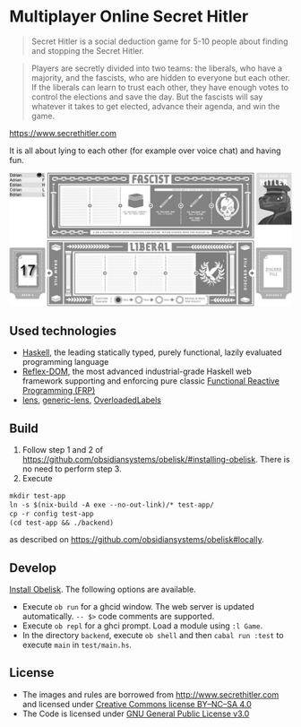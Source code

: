 # Multiplayer Online Secret Hitler

> Secret Hitler is a social deduction game for 5-10 people about finding and stopping the Secret Hitler.

> Players are secretly divided into two teams: the liberals, who have a majority, and the fascists, who are hidden to everyone but each other. If the liberals can learn to trust each other, they have enough votes to control the elections and save the day. But the fascists will say whatever it takes to get elected, advance their agenda, and win the game.

https://www.secrethitler.com

It is all about lying to each other (for example over voice chat) and having fun.

![Screenshot](docs/screenshot.png)

## Used technologies
* [Haskell](https://www.haskell.org), the leading statically typed, purely functional, lazily evaluated programming language
* [Reflex-DOM](https://github.com/obsidiansystems/obelisk), the most advanced industrial-grade Haskell web framework supporting and enforcing pure classic [Functional Reactive Programming (FRP)](https://wiki.haskell.org/Functional_Reactive_Programming)
* [lens](https://hackage.haskell.org/package/lens), [generic-lens](https://hackage.haskell.org/package/generic-lens), [OverloadedLabels](https://downloads.haskell.org/ghc/latest/docs/html/users_guide/glasgow_exts.html#extension-OverloadedLabels)

## Build

1. Follow step 1 and 2 of https://github.com/obsidiansystems/obelisk/#installing-obelisk. There is no need to perform step 3.
2. Execute

```shell
mkdir test-app
ln -s $(nix-build -A exe --no-out-link)/* test-app/
cp -r config test-app
(cd test-app && ./backend)
```

as described on https://github.com/obsidiansystems/obelisk#locally.

## Develop

[Install Obelisk](https://github.com/obsidiansystems/obelisk#installing-obelisk). The following options are available.

- Execute `ob run` for a ghcid window. The web server is updated automatically. `-- $>` code comments are supported.
- Execute `ob repl` for a ghci prompt. Load a module using `:l Game`.
- In the directory `backend`, execute `ob shell` and then `cabal run :test` to execute `main` in `test/main.hs`.

## License

* The images and rules are borrowed from http://www.secrethitler.com and licensed under [Creative Commons license BY–NC–SA 4.0](https://creativecommons.org/licenses/by-nc-sa/4.0/)
* The Code is licensed under [GNU General Public License v3.0](https://www.gnu.org/licenses/)

